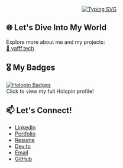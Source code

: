 <!--### こんにちは 👋-->
<div align="center">

[![Typing SVG](https://readme-typing-svg.herokuapp.com?font=Fira+Code&size=24&pause=1000&color=927FBF&center=true&vCenter=true&random=true&width=435&lines=Hello+%F0%9F%91%8B;Hola+%F0%9F%91%8B;Bonjour+%F0%9F%91%8B;%E3%81%93%E3%82%93%E3%81%AB%E3%81%A1%E3%81%AF+%F0%9F%91%8B;%E4%BD%A0%E5%A5%BD+%F0%9F%91%8B;%E0%A4%A8%E0%A4%AE%E0%A4%B8%E0%A5%8D%E0%A4%A4%E0%A5%87+%F0%9F%91%8B;%D9%85%D8%B1%D8%AD%D8%A8%D8%A7+%F0%9F%91%8B;Ciao+%F0%9F%91%8B;%D0%9F%D1%80%D0%B8%D0%B2%D0%B5%D1%82+%F0%9F%91%8B)](https://git.io/typing-svg)

</div>

## 🌐 Let's Dive Into My World  
Explore more about me and my projects:  
<a href="https://yafff.tech/" target="_blank">🔗 yafff.tech</a>

## 🎖️ My Badges  
[![Holopin Badges](https://holopin.me/aiyafi)](https://holopin.io/@aiyafi)  
Click to view my full Holopin profile!

## 📫 Let's Connect!
- <a href="https://linkedin.com/in/ai-yafi/" target="_blank">LinkedIn</a>  
- <a href="https://yafff.tech/" target="_blank">Portfolio</a>  
- <a href="https://cv.yafff.tech/" target="_blank">Resume</a>  
- <a href="https://dev.to/aiyafi" target="_blank">Dev.to</a>  
- <a href="mailto:yaf@k9fox.works" target="_blank">Email</a>  
- <a href="https://github.com/aiyafi" target="_blank">GitHub</a>  

<!--
**aiyafi/aiyafi** is a ✨ _special_ ✨ repository because its `README.md` (this file) appears on your GitHub profile.

Here are some ideas to get you started:

- 🔭 I’m currently working on ...
- 🌱 I’m currently learning ...
- 👯 I’m looking to collaborate on ...
- 🤔 I’m looking for help with ...
- 💬 Ask me about ...
- 📫 How to reach me: ...
- 😄 Pronouns: ...
- ⚡ Fun fact: ...
-->
